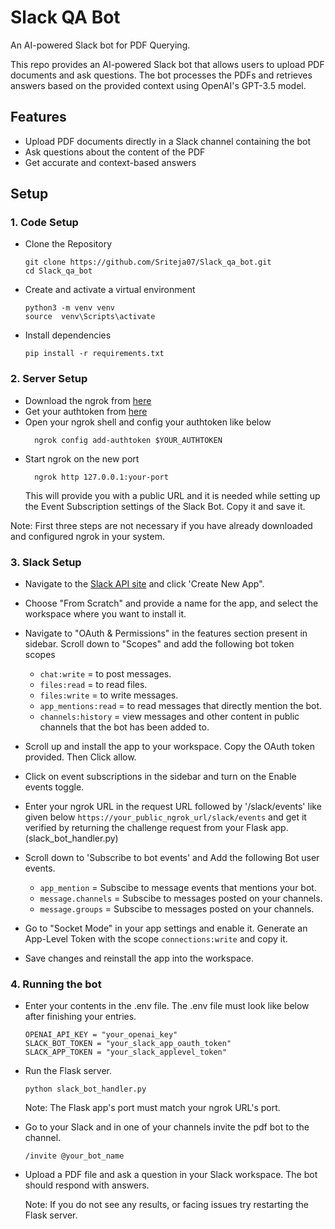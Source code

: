 # Slack QA Bot
An AI-powered Slack bot for PDF Querying.

This repo provides an AI-powered Slack bot that allows users to upload PDF documents and ask questions. The bot processes the PDFs and retrieves answers based on the provided context using OpenAI's GPT-3.5 model.

## Features

- Upload PDF documents directly in a Slack channel containing the bot
- Ask questions about the content of the PDF
- Get accurate and context-based answers

## Setup

### 1. Code Setup
- Clone the Repository
     
  ```shell script
  git clone https://github.com/Sriteja07/Slack_qa_bot.git
  cd Slack_qa_bot
  ```
  
- Create and activate a virtual environment
     
  ```shell script
  python3 -m venv venv
  source  venv\Scripts\activate
  ```
  
- Install dependencies
     
  ```shell script
  pip install -r requirements.txt
  ```

### 2. Server Setup
- Download the ngrok from [here](https://ngrok.com/download)
- Get your authtoken from [here](https://dashboard.ngrok.com/get-started/your-authtoken)
- Open your ngrok shell and config your authtoken like below
     ```shell script
       ngrok config add-authtoken $YOUR_AUTHTOKEN
     ```
- Start ngrok on the new port
     ```shell script
       ngrok http 127.0.0.1:your-port
     ```
     This will provide you with a public URL and it is needed while setting up the Event Subscription settings of the Slack Bot. Copy it and save it.

Note: First three steps are not necessary if you have already downloaded and configured ngrok in your system.

### 3. Slack Setup
- Navigate to the [Slack API site](https://api.slack.com/apps) and click 'Create New App".
- Choose "From Scratch" and provide a name for the app, and select the workspace where you want to install it.
- Navigate to "OAuth & Permissions" in the features section present in sidebar. Scroll down to "Scopes" and add the following bot token scopes
  
  - ```chat:write```  = to post messages.
  - ```files:read```  = to read files.
  - ```files:write``` = to write messages.
  - ```app_mentions:read```  = to read messages that directly mention the bot.
  - ```channels:history``` = view messages and other content in public channels that the bot has been added to.
- Scroll up and install the app to your workspace. Copy the OAuth token provided. Then Click allow.
- Click on event subscriptions in the sidebar and turn on the Enable events toggle.
- Enter your ngrok URL in the request URL followed by '/slack/events' like given below ```https://your_public_ngrok_url/slack/events``` and get it verified by returning the challenge request from your Flask app. (slack_bot_handler.py)
- Scroll down to 'Subscribe to bot events' and Add the following Bot user events.
  - ```app_mention```  = Subscibe to message events that mentions your bot.
  - ```message.channels```  = Subscibe to messages posted on your channels.
  - ```message.groups``` = Subscibe to messages posted on your channels.
- Go to "Socket Mode" in your app settings and enable it. Generate an App-Level Token with the scope ```connections:write``` and copy it.
- Save changes and reinstall the app into the workspace.

### 4. Running the bot
- Enter your contents in the .env file. The .env file must look like below after finishing your entries.
  ```shell script
  OPENAI_API_KEY = "your_openai_key"
  SLACK_BOT_TOKEN = "your_slack_app_oauth_token"
  SLACK_APP_TOKEN = "your_slack_applevel_token"
  ```
- Run the Flask server.
  ```shell script
  python slack_bot_handler.py
  ```
  Note: The Flask app's port must match your ngrok URL's port.
- Go to your Slack and in one of your channels invite the pdf bot to the channel.
  ```shell script
  /invite @your_bot_name
  ```
- Upload a PDF file and ask a question in your Slack workspace. The bot should respond with answers.
  
  Note: If you do not see any results, or facing issues try restarting the Flask server.
  
  
  
